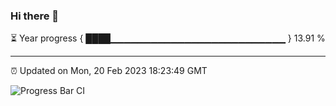 ### Hi there 👋

⏳ Year progress { ████▁▁▁▁▁▁▁▁▁▁▁▁▁▁▁▁▁▁▁▁▁▁▁▁▁▁ } 13.91 %

---

⏰ Updated on Mon, 20 Feb 2023 18:23:49 GMT

![Progress Bar CI](https://github.com/ZhaoGui/ZhaoGui/workflows/Progress%20Bar%20CI/badge.svg)
